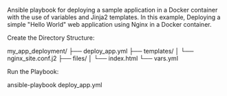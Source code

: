 
Ansible playbook for deploying a sample application in a Docker container with the use of variables and Jinja2 templates. 
In this example, Deploying a simple "Hello World" web application using Nginx in a Docker container.

Create the Directory Structure:

my_app_deployment/
├── deploy_app.yml
├── templates/
│   └── nginx_site.conf.j2
├── files/
│   └── index.html
└── vars.yml


 Run the Playbook:

ansible-playbook deploy_app.yml
